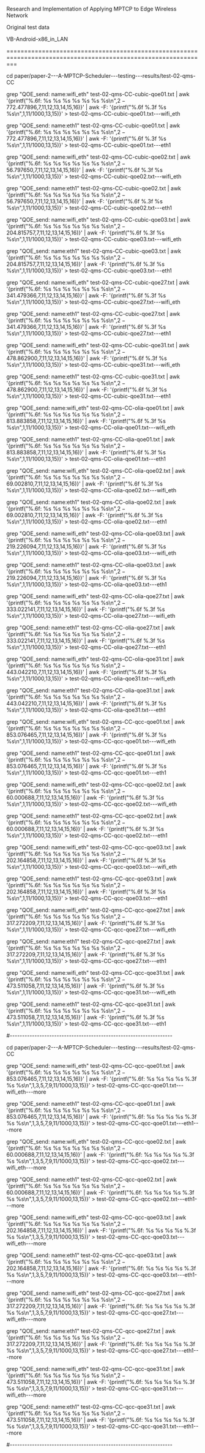 Research and Implementation of Applying MPTCP to Edge Wireless Network

Original test data

VB-Android-x86_in_LAN

===============================================================================================================

cd paper/paper-2---A-MPTCP-Scheduler---testing---results/test-02-qms-CC


grep "QOE_send: name:wifi_eth" test-02-qms-CC-cubic-qoe01.txt | awk '{printf("%.6f: %s %s %s %s %s %s %s\n",$2-772.477896,$7,$11,$12,$13,$14,$15,$16)}' | awk -F: '{printf("%.6f %.3f %s %s\n",$1,$11/1000,$13,$15)}' > test-02-qms-CC-cubic-qoe01.txt---wifi_eth

grep "QOE_send: name:eth1" test-02-qms-CC-cubic-qoe01.txt | awk '{printf("%.6f: %s %s %s %s %s %s %s\n",$2-772.477896,$7,$11,$12,$13,$14,$15,$16)}' | awk -F: '{printf("%.6f %.3f %s %s\n",$1,$11/1000,$13,$15)}' > test-02-qms-CC-cubic-qoe01.txt---eth1


grep "QOE_send: name:wifi_eth" test-02-qms-CC-cubic-qoe02.txt | awk '{printf("%.6f: %s %s %s %s %s %s %s\n",$2-56.797650,$7,$11,$12,$13,$14,$15,$16)}' | awk -F: '{printf("%.6f %.3f %s %s\n",$1,$11/1000,$13,$15)}' > test-02-qms-CC-cubic-qoe02.txt---wifi_eth

grep "QOE_send: name:eth1" test-02-qms-CC-cubic-qoe02.txt | awk '{printf("%.6f: %s %s %s %s %s %s %s\n",$2-56.797650,$7,$11,$12,$13,$14,$15,$16)}' | awk -F: '{printf("%.6f %.3f %s %s\n",$1,$11/1000,$13,$15)}' > test-02-qms-CC-cubic-qoe02.txt---eth1


grep "QOE_send: name:wifi_eth" test-02-qms-CC-cubic-qoe03.txt | awk '{printf("%.6f: %s %s %s %s %s %s %s\n",$2-204.815757,$7,$11,$12,$13,$14,$15,$16)}' | awk -F: '{printf("%.6f %.3f %s %s\n",$1,$11/1000,$13,$15)}' > test-02-qms-CC-cubic-qoe03.txt---wifi_eth

grep "QOE_send: name:eth1" test-02-qms-CC-cubic-qoe03.txt | awk '{printf("%.6f: %s %s %s %s %s %s %s\n",$2-204.815757,$7,$11,$12,$13,$14,$15,$16)}' | awk -F: '{printf("%.6f %.3f %s %s\n",$1,$11/1000,$13,$15)}' > test-02-qms-CC-cubic-qoe03.txt---eth1


grep "QOE_send: name:wifi_eth" test-02-qms-CC-cubic-qoe27.txt | awk '{printf("%.6f: %s %s %s %s %s %s %s\n",$2-341.479366,$7,$11,$12,$13,$14,$15,$16)}' | awk -F: '{printf("%.6f %.3f %s %s\n",$1,$11/1000,$13,$15)}' > test-02-qms-CC-cubic-qoe27.txt---wifi_eth

grep "QOE_send: name:eth1" test-02-qms-CC-cubic-qoe27.txt | awk '{printf("%.6f: %s %s %s %s %s %s %s\n",$2-341.479366,$7,$11,$12,$13,$14,$15,$16)}' | awk -F: '{printf("%.6f %.3f %s %s\n",$1,$11/1000,$13,$15)}' > test-02-qms-CC-cubic-qoe27.txt---eth1


grep "QOE_send: name:wifi_eth" test-02-qms-CC-cubic-qoe31.txt | awk '{printf("%.6f: %s %s %s %s %s %s %s\n",$2-478.862900,$7,$11,$12,$13,$14,$15,$16)}' | awk -F: '{printf("%.6f %.3f %s %s\n",$1,$11/1000,$13,$15)}' > test-02-qms-CC-cubic-qoe31.txt---wifi_eth

grep "QOE_send: name:eth1" test-02-qms-CC-cubic-qoe31.txt | awk '{printf("%.6f: %s %s %s %s %s %s %s\n",$2-478.862900,$7,$11,$12,$13,$14,$15,$16)}' | awk -F: '{printf("%.6f %.3f %s %s\n",$1,$11/1000,$13,$15)}' > test-02-qms-CC-cubic-qoe31.txt---eth1



grep "QOE_send: name:wifi_eth" test-02-qms-CC-olia-qoe01.txt | awk '{printf("%.6f: %s %s %s %s %s %s %s\n",$2-813.883858,$7,$11,$12,$13,$14,$15,$16)}' | awk -F: '{printf("%.6f %.3f %s %s\n",$1,$11/1000,$13,$15)}' > test-02-qms-CC-olia-qoe01.txt---wifi_eth

grep "QOE_send: name:eth1" test-02-qms-CC-olia-qoe01.txt | awk '{printf("%.6f: %s %s %s %s %s %s %s\n",$2-813.883858,$7,$11,$12,$13,$14,$15,$16)}' | awk -F: '{printf("%.6f %.3f %s %s\n",$1,$11/1000,$13,$15)}' > test-02-qms-CC-olia-qoe01.txt---eth1


grep "QOE_send: name:wifi_eth" test-02-qms-CC-olia-qoe02.txt | awk '{printf("%.6f: %s %s %s %s %s %s %s\n",$2-69.002810,$7,$11,$12,$13,$14,$15,$16)}' | awk -F: '{printf("%.6f %.3f %s %s\n",$1,$11/1000,$13,$15)}' > test-02-qms-CC-olia-qoe02.txt---wifi_eth

grep "QOE_send: name:eth1" test-02-qms-CC-olia-qoe02.txt | awk '{printf("%.6f: %s %s %s %s %s %s %s\n",$2-69.002810,$7,$11,$12,$13,$14,$15,$16)}' | awk -F: '{printf("%.6f %.3f %s %s\n",$1,$11/1000,$13,$15)}' > test-02-qms-CC-olia-qoe02.txt---eth1


grep "QOE_send: name:wifi_eth" test-02-qms-CC-olia-qoe03.txt | awk '{printf("%.6f: %s %s %s %s %s %s %s\n",$2-219.226094,$7,$11,$12,$13,$14,$15,$16)}' | awk -F: '{printf("%.6f %.3f %s %s\n",$1,$11/1000,$13,$15)}' > test-02-qms-CC-olia-qoe03.txt---wifi_eth

grep "QOE_send: name:eth1" test-02-qms-CC-olia-qoe03.txt | awk '{printf("%.6f: %s %s %s %s %s %s %s\n",$2-219.226094,$7,$11,$12,$13,$14,$15,$16)}' | awk -F: '{printf("%.6f %.3f %s %s\n",$1,$11/1000,$13,$15)}' > test-02-qms-CC-olia-qoe03.txt---eth1


grep "QOE_send: name:wifi_eth" test-02-qms-CC-olia-qoe27.txt | awk '{printf("%.6f: %s %s %s %s %s %s %s\n",$2-333.022141,$7,$11,$12,$13,$14,$15,$16)}' | awk -F: '{printf("%.6f %.3f %s %s\n",$1,$11/1000,$13,$15)}' > test-02-qms-CC-olia-qoe27.txt---wifi_eth

grep "QOE_send: name:eth1" test-02-qms-CC-olia-qoe27.txt | awk '{printf("%.6f: %s %s %s %s %s %s %s\n",$2-333.022141,$7,$11,$12,$13,$14,$15,$16)}' | awk -F: '{printf("%.6f %.3f %s %s\n",$1,$11/1000,$13,$15)}' > test-02-qms-CC-olia-qoe27.txt---eth1


grep "QOE_send: name:wifi_eth" test-02-qms-CC-olia-qoe31.txt | awk '{printf("%.6f: %s %s %s %s %s %s %s\n",$2-443.042210,$7,$11,$12,$13,$14,$15,$16)}' | awk -F: '{printf("%.6f %.3f %s %s\n",$1,$11/1000,$13,$15)}' > test-02-qms-CC-olia-qoe31.txt---wifi_eth

grep "QOE_send: name:eth1" test-02-qms-CC-olia-qoe31.txt | awk '{printf("%.6f: %s %s %s %s %s %s %s\n",$2-443.042210,$7,$11,$12,$13,$14,$15,$16)}' | awk -F: '{printf("%.6f %.3f %s %s\n",$1,$11/1000,$13,$15)}' > test-02-qms-CC-olia-qoe31.txt---eth1



grep "QOE_send: name:wifi_eth" test-02-qms-CC-qcc-qoe01.txt | awk '{printf("%.6f: %s %s %s %s %s %s %s\n",$2-853.076465,$7,$11,$12,$13,$14,$15,$16)}' | awk -F: '{printf("%.6f %.3f %s %s\n",$1,$11/1000,$13,$15)}' > test-02-qms-CC-qcc-qoe01.txt---wifi_eth

grep "QOE_send: name:eth1" test-02-qms-CC-qcc-qoe01.txt | awk '{printf("%.6f: %s %s %s %s %s %s %s\n",$2-853.076465,$7,$11,$12,$13,$14,$15,$16)}' | awk -F: '{printf("%.6f %.3f %s %s\n",$1,$11/1000,$13,$15)}' > test-02-qms-CC-qcc-qoe01.txt---eth1


grep "QOE_send: name:wifi_eth" test-02-qms-CC-qcc-qoe02.txt | awk '{printf("%.6f: %s %s %s %s %s %s %s\n",$2-60.000688,$7,$11,$12,$13,$14,$15,$16)}' | awk -F: '{printf("%.6f %.3f %s %s\n",$1,$11/1000,$13,$15)}' > test-02-qms-CC-qcc-qoe02.txt---wifi_eth

grep "QOE_send: name:eth1" test-02-qms-CC-qcc-qoe02.txt | awk '{printf("%.6f: %s %s %s %s %s %s %s\n",$2-60.000688,$7,$11,$12,$13,$14,$15,$16)}' | awk -F: '{printf("%.6f %.3f %s %s\n",$1,$11/1000,$13,$15)}' > test-02-qms-CC-qcc-qoe02.txt---eth1


grep "QOE_send: name:wifi_eth" test-02-qms-CC-qcc-qoe03.txt | awk '{printf("%.6f: %s %s %s %s %s %s %s\n",$2-202.164858,$7,$11,$12,$13,$14,$15,$16)}' | awk -F: '{printf("%.6f %.3f %s %s\n",$1,$11/1000,$13,$15)}' > test-02-qms-CC-qcc-qoe03.txt---wifi_eth

grep "QOE_send: name:eth1" test-02-qms-CC-qcc-qoe03.txt | awk '{printf("%.6f: %s %s %s %s %s %s %s\n",$2-202.164858,$7,$11,$12,$13,$14,$15,$16)}' | awk -F: '{printf("%.6f %.3f %s %s\n",$1,$11/1000,$13,$15)}' > test-02-qms-CC-qcc-qoe03.txt---eth1


grep "QOE_send: name:wifi_eth" test-02-qms-CC-qcc-qoe27.txt | awk '{printf("%.6f: %s %s %s %s %s %s %s\n",$2-317.272209,$7,$11,$12,$13,$14,$15,$16)}' | awk -F: '{printf("%.6f %.3f %s %s\n",$1,$11/1000,$13,$15)}' > test-02-qms-CC-qcc-qoe27.txt---wifi_eth

grep "QOE_send: name:eth1" test-02-qms-CC-qcc-qoe27.txt | awk '{printf("%.6f: %s %s %s %s %s %s %s\n",$2-317.272209,$7,$11,$12,$13,$14,$15,$16)}' | awk -F: '{printf("%.6f %.3f %s %s\n",$1,$11/1000,$13,$15)}' > test-02-qms-CC-qcc-qoe27.txt---eth1


grep "QOE_send: name:wifi_eth" test-02-qms-CC-qcc-qoe31.txt | awk '{printf("%.6f: %s %s %s %s %s %s %s\n",$2-473.511058,$7,$11,$12,$13,$14,$15,$16)}' | awk -F: '{printf("%.6f %.3f %s %s\n",$1,$11/1000,$13,$15)}' > test-02-qms-CC-qcc-qoe31.txt---wifi_eth

grep "QOE_send: name:eth1" test-02-qms-CC-qcc-qoe31.txt | awk '{printf("%.6f: %s %s %s %s %s %s %s\n",$2-473.511058,$7,$11,$12,$13,$14,$15,$16)}' | awk -F: '{printf("%.6f %.3f %s %s\n",$1,$11/1000,$13,$15)}' > test-02-qms-CC-qcc-qoe31.txt---eth1

#------------------------------------------------------------------

cd paper/paper-2---A-MPTCP-Scheduler---testing---results/test-02-qms-CC


grep "QOE_send: name:wifi_eth" test-02-qms-CC-qcc-qoe01.txt | awk '{printf("%.6f: %s %s %s %s %s %s %s\n",$2-853.076465,$7,$11,$12,$13,$14,$15,$16)}' | awk -F: '{printf("%.6f: %s %s %s %s %.3f %s %s\n",$1,$3,$5,$7,$9,$11/1000,$13,$15)}' > test-02-qms-CC-qcc-qoe01.txt---wifi_eth---more

grep "QOE_send: name:eth1" test-02-qms-CC-qcc-qoe01.txt | awk '{printf("%.6f: %s %s %s %s %s %s %s\n",$2-853.076465,$7,$11,$12,$13,$14,$15,$16)}' | awk -F: '{printf("%.6f: %s %s %s %s %.3f %s %s\n",$1,$3,$5,$7,$9,$11/1000,$13,$15)}' > test-02-qms-CC-qcc-qoe01.txt---eth1---more


grep "QOE_send: name:wifi_eth" test-02-qms-CC-qcc-qoe02.txt | awk '{printf("%.6f: %s %s %s %s %s %s %s\n",$2-60.000688,$7,$11,$12,$13,$14,$15,$16)}' | awk -F: '{printf("%.6f: %s %s %s %s %.3f %s %s\n",$1,$3,$5,$7,$9,$11/1000,$13,$15)}' > test-02-qms-CC-qcc-qoe02.txt---wifi_eth---more

grep "QOE_send: name:eth1" test-02-qms-CC-qcc-qoe02.txt | awk '{printf("%.6f: %s %s %s %s %s %s %s\n",$2-60.000688,$7,$11,$12,$13,$14,$15,$16)}' | awk -F: '{printf("%.6f: %s %s %s %s %.3f %s %s\n",$1,$3,$5,$7,$9,$11/1000,$13,$15)}' > test-02-qms-CC-qcc-qoe02.txt---eth1---more


grep "QOE_send: name:wifi_eth" test-02-qms-CC-qcc-qoe03.txt | awk '{printf("%.6f: %s %s %s %s %s %s %s\n",$2-202.164858,$7,$11,$12,$13,$14,$15,$16)}' | awk -F: '{printf("%.6f: %s %s %s %s %.3f %s %s\n",$1,$3,$5,$7,$9,$11/1000,$13,$15)}' > test-02-qms-CC-qcc-qoe03.txt---wifi_eth---more

grep "QOE_send: name:eth1" test-02-qms-CC-qcc-qoe03.txt | awk '{printf("%.6f: %s %s %s %s %s %s %s\n",$2-202.164858,$7,$11,$12,$13,$14,$15,$16)}' | awk -F: '{printf("%.6f: %s %s %s %s %.3f %s %s\n",$1,$3,$5,$7,$9,$11/1000,$13,$15)}' > test-02-qms-CC-qcc-qoe03.txt---eth1---more


grep "QOE_send: name:wifi_eth" test-02-qms-CC-qcc-qoe27.txt | awk '{printf("%.6f: %s %s %s %s %s %s %s\n",$2-317.272209,$7,$11,$12,$13,$14,$15,$16)}' | awk -F: '{printf("%.6f: %s %s %s %s %.3f %s %s\n",$1,$3,$5,$7,$9,$11/1000,$13,$15)}' > test-02-qms-CC-qcc-qoe27.txt---wifi_eth---more

grep "QOE_send: name:eth1" test-02-qms-CC-qcc-qoe27.txt | awk '{printf("%.6f: %s %s %s %s %s %s %s\n",$2-317.272209,$7,$11,$12,$13,$14,$15,$16)}' | awk -F: '{printf("%.6f: %s %s %s %s %.3f %s %s\n",$1,$3,$5,$7,$9,$11/1000,$13,$15)}' > test-02-qms-CC-qcc-qoe27.txt---eth1---more


grep "QOE_send: name:wifi_eth" test-02-qms-CC-qcc-qoe31.txt | awk '{printf("%.6f: %s %s %s %s %s %s %s\n",$2-473.511058,$7,$11,$12,$13,$14,$15,$16)}' | awk -F: '{printf("%.6f: %s %s %s %s %.3f %s %s\n",$1,$3,$5,$7,$9,$11/1000,$13,$15)}' > test-02-qms-CC-qcc-qoe31.txt---wifi_eth---more

grep "QOE_send: name:eth1" test-02-qms-CC-qcc-qoe31.txt | awk '{printf("%.6f: %s %s %s %s %s %s %s\n",$2-473.511058,$7,$11,$12,$13,$14,$15,$16)}' | awk -F: '{printf("%.6f: %s %s %s %s %.3f %s %s\n",$1,$3,$5,$7,$9,$11/1000,$13,$15)}' > test-02-qms-CC-qcc-qoe31.txt---eth1---more

#------------------------------------------------------------------

